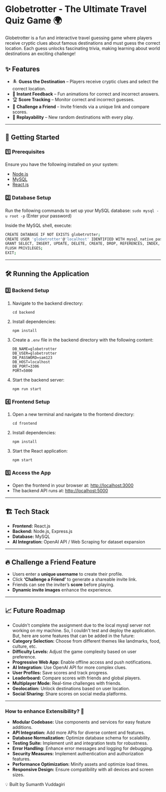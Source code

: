 # Globetrotter - The Ultimate Travel Quiz Game 🌍

Globetrotter is a fun and interactive travel guessing game where players receive cryptic clues about famous destinations and must guess the correct location. Each guess unlocks fascinating trivia, making learning about world destinations an exciting challenge!

## ✨ Features
- 🏝 **Guess the Destination** – Players receive cryptic clues and select the correct location.
- 🎉 **Instant Feedback** – Fun animations for correct and incorrect answers.
- 🏆 **Score Tracking** – Monitor correct and incorrect guesses.
- 🤝 **Challenge a Friend** – Invite friends via a unique link and compare scores.
- 🔄 **Replayability** – New random destinations with every play.

---

## 🚀 Getting Started

### 1️⃣ Prerequisites
Ensure you have the following installed on your system:
- [Node.js](https://nodejs.org/)
- [MySQL](https://www.mysql.com/)
- [React.js](https://reactjs.org/)

### 2️⃣ Database Setup
Run the following commands to set up your MySQL database:
```sudo mysql -u root -p``` (Enter your password)

Inside the MySQL shell, execute:
```sh
CREATE DATABASE IF NOT EXISTS globetrotter; 
CREATE USER 'globetrotter'@'localhost' IDENTIFIED WITH mysql_native_password BY 'sam123'; 
GRANT SELECT, INSERT, UPDATE, DELETE, CREATE, DROP, REFERENCES, INDEX, ALTER ON globetrotter.* TO 'globetrotter'@'localhost'; 
FLUSH PRIVILEGES; 
EXIT;
```



---

## 🛠️ Running the Application

### 3️⃣ Backend Setup
1. Navigate to the backend directory:
    ```
    cd backend
    ```
2. Install dependencies:
    ```
    npm install
    ```
3. Create a `.env` file in the backend directory with the following content:
    ```
    DB_NAME=globetrotter
    DB_USER=globetrotter
    DB_PASSWORD=sam123
    DB_HOST=localhost
    DB_PORT=3306
    PORT=5000
    ```
4. Start the backend server:
    ```
    npm run start
    ```

### 4️⃣ Frontend Setup
1. Open a new terminal and navigate to the frontend directory:
    ```
    cd frontend
    ```
2. Install dependencies:
    ```
    npm install
    ```
3. Start the React application:
    ```
    npm start
    ```

### 5️⃣ Access the App
- Open the frontend in your browser at: [http://localhost:3000](http://localhost:3000)
- The backend API runs at: [http://localhost:5000](http://localhost:5000)

---

## 🏗️ Tech Stack
- **Frontend:** React.js
- **Backend:** Node.js, Express.js
- **Database:** MySQL
- **AI Integration:** OpenAI API / Web Scraping for dataset expansion

---

## 🔥 Challenge a Friend Feature
- Users enter a **unique username** to create their profile.
- Click **‘Challenge a Friend’** to generate a shareable invite link.
- Friends can see the inviter’s **score** before playing.
- **Dynamic invite images** enhance the experience.


---

## 📈 Future Roadmap
- Couldn't complete the assignment due to the local mysql server not working on my machine. So, I couldn't test and deploy the application. But, here are some features that can be added in the future:
- **Category Selection:** Choose from different themes like landmarks, food, culture, etc.
- **Difficulty Levels:** Adjust the game complexity based on user preference.
- **Progressive Web App:** Enable offline access and push notifications.
- **AI Integration:** Use OpenAI API for more complex clues.
- **User Profiles:** Save scores and track progress.
- **Leaderboard:** Compare scores with friends and global players.
- **Multiplayer Mode:** Real-time challenges with friends.
- **Geolocation:** Unlock destinations based on user location.
- **Social Sharing:** Share scores on social media platforms.

---

### How to enhance Extensibility? 🧩
- **Modular Codebase:** Use components and services for easy feature additions.
- **API Integration:** Add more APIs for diverse content and features.
- **Database Normalization:** Optimize database schema for scalability.
- **Testing Suite:** Implement unit and integration tests for robustness.
- **Error Handling:** Enhance error messages and logging for debugging.
- **Security Measures:** Implement authentication and authorization features.
- **Performance Optimization:** Minify assets and optimize load times.
- **Responsive Design:** Ensure compatibility with all devices and screen sizes.


💡 Built by Sumanth Vuddagiri
